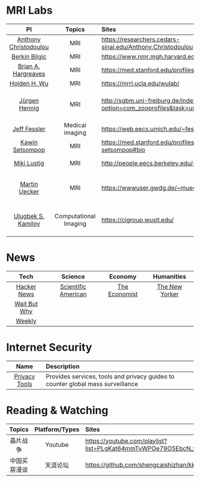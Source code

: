 # MRI Labs
| PI | Topics | Sites | Insititute |
| :---: | :---: | :--- | :---: |
| [Anthony Christodoulou](https://scholar.google.com/citations?user=9CUgWDIAAAAJ) | MRI | https://researchers.cedars-sinai.edu/Anthony.Christodoulou | UCLA |
| [Berkin Bilgic](https://scholar.google.com/citations?user=UiSXwdIAAAAJ) | MRI | https://www.nmr.mgh.harvard.edu/~berkin/index.html | MGH |
| [Brian A. Hargreaves](https://scholar.google.com/citations?user=aBxHVEQAAAAJ) | MRI | https://med.stanford.edu/profiles/brian-hargreaves#bio | Stanford University |
| [Holden H. Wu](https://scholar.google.com/citations?user=b6F4JO4AAAAJ) | MRI | https://mrrl.ucla.edu/wulab/ | UCLA |
| [Jürgen Hennig](https://scholar.google.com.vn/citations?user=Qh2Le2sAAAAJ&hl=en) | MRI | http://sgbm.uni-freiburg.de/index.php?option=com_zooprofiles&task=userProfile&user=13302 | University Medical Center Freiburg |
| [Jeff Fessler](https://scholar.google.com/citations?user=J5f4Gq8AAAAJ) | Medical imaging | https://web.eecs.umich.edu/~fessler/ | Umich |
| [Kawin Setsompop](https://scholar.google.com/citations?user=bYDAyV4AAAAJ) | MRI | https://med.stanford.edu/profiles/kawin-setsompop#bio | Stanford University |
| [Miki Lustig](https://scholar.google.com/citations?user=EWY1qlkAAAAJ) | MRI | http://people.eecs.berkeley.edu/~mlustig/ | UC Berkeley |
| [Martin Uecker](https://scholar.google.com/citations?user=r7BG-ZYAAAAJ) | MRI | https://wwwuser.gwdg.de/~muecker1/ | University Medical Center Göttingen |
| [Ulugbek S. Kamilov](https://scholar.google.com/citations?user=3qYUSDwAAAAJ) | Computational Imaging | https://cigroup.wustl.edu/ | Washigton University in St.Lousis |

# News 
| Tech | Science | Economy | Humanities |
| :---: | :---: | :---: | :---: |
| [Hacker News](https://news.ycombinator.com/) | [Scientific American](https://www.scientificamerican.com/) | [The Economist](https://www.economist.com/) | [The New Yorker](https://www.newyorker.com/)
| [Wait But Why](https://waitbutwhy.com/homepage) | | | |
| [Weekly](https://github.com/ruanyf/weekly) | | | |

# Internet Security
| Name | Description |
| :---: | :--- |
| [Privacy Tools](https://www.privacytools.io/) | Provides services, tools  and privacy guides to counter global mass surveillance |

# Reading & Watching
| Topics | Platform/Types | Sites | Author |
| :---: | :---: | :--- | :---: |
| 晶片战争 | Youtube | https://youtube.com/playlist?list=PLgKat64mmTvWPOe79O5EbcN_yg3g9UHmF | 李天豪 |
| 中国买房漫谈 | 天涯论坛 | https://github.com/shengcaishizhan/kkndme_tianya | kkndme |



